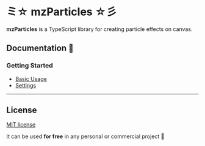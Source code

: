 # ミ☆ mzParticles ☆彡

**mzParticles** is a TypeScript library for creating particle effects on canvas.

## Documentation 🔖
### Getting Started 
- [Basic Usage](https://particles.mzsoft.org/pages/basic-usage.html)
- [Settings](https://particles.mzsoft.org/pages/settings.html)
------------------------------



























































































## License

[MIT license](https://github.com/mzusin/mz-particles/blob/main/LICENSE.md)

It can be used **for free** in any personal or commercial project :gift: 


















































































































































